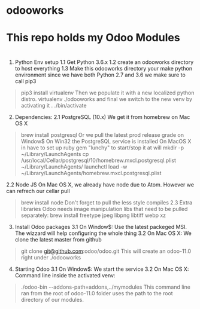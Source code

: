 # odooworks
# This repo holds my Odoo Modules
#
1. Python Env setup
1.1 Get Python 3.6.x
1.2 create an odooworks directory to host everything
1.3 Make this odooworks directory your make python environment
since we have both Python 2.7 and 3.6 we make sure to call pip3
> pip3 install virtualenv
Then we populate it with a new localized python distro.
> virtualenv ./odooworks
and final we switch to the new venv by activating it
> . ./bin/activate

2. Dependencies:
2.1 PostgreSQL (10.x)
We get it from homebrew on Mac OS X
> brew install postgresql
Or we pull the latest prod release grade on Window$
On Win32 the PostgreSQL service is installed
On MacOS X in have to set up ruby gem "lunchy" to start/stop it at will
> mkdir -p ~/Library/LaunchAgents
> cp /usr/local/Cellar/postgresql/10/homebrew.mxcl.postgresql.plist ~/Library/LaunchAgents/
> launchctl load -w ~/Library/LaunchAgents/homebrew.mxcl.postgresql.plist

2.2 Node JS
On Mac OS X, we already have node due to Atom. However we can refrech our cellar pull
> brew install node
Don't forget to pull the less style compiles
2.3 Extra libraries
Odoo needs image manipulation libs that need to be pulled separately:
> brew install freetype jpeg libpng libtiff webp xz

3. Install Odoo packages
3.1 On Window$:
Use the latest packeged MSI. The wizzard will help configuring the whole thing
3.2 On Mac OS X:
We clone the latest master from github
> git clone git@github.com:odoo/odoo.git 
This will create an odoo-11.0 right under ./odooworks

4. Starting Odoo
3.1 On Window$:
We start the service
3.2 On Mac OS X:
Command line inside the activated venv:
> ./odoo-bin --addons-path=addons,../mymodules
This command line ran from the root of odoo-11.0 folder uses the path to the root directory of our modules.









